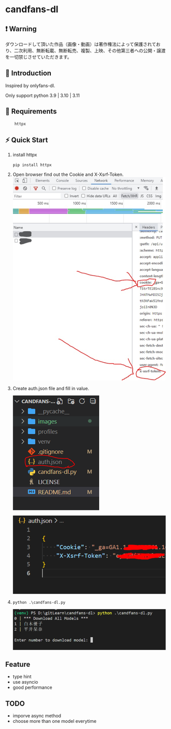 # candfans-dl

## ❗ Warning

ダウンロードして頂いた作品（画像・動画）は著作権法によって保護されており、二次利用、無断転載、無断転売、複製、上映、その他第三者への公開・譲渡を一切禁じさせていただきます。

## 🎇 Introduction

Inspired by onlyfans-dl.

Only support python 3.9 | 3.10 | 3.11

## 🌟 Requirements

```
    httpx
```

## ⚡ Quick Start

1. install httpx

    `pip install httpx`

2. Open browser find out the Cookie and X-Xsrf-Token.
    ![session](./images/file.jpg)

3. Create auth.json file and fill in value.

    ![auth.json](./images/file.PNG)

    ![auth.json](./images/auth.PNG)

4. `python .\candfans-dl.py`

    ![session](./images/cmd.PNG)

## Feature

- type hint
- use asyncio
- good performance

## TODO

- imporve async method
- choose more than one model everytime
